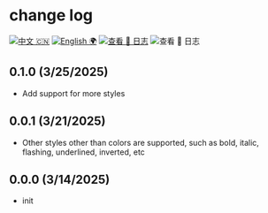 # change log

[![中文 🇨🇳](<https://img.shields.io/badge/🇨🇳-自述_%20_文件-rgb(255,12,36)>)](https://github.com/earthnutDev/color-pen/blob/main/README-zh.md) [![English 🌍](<https://img.shields.io/badge/🌍-README-rgb(0,0,0)>)](https://github.com/earthnutDev/color-pen/blob/main/README.md) [![查看 📔 日志](<https://img.shields.io/badge/👀-日_%20_志-rgb(0,125,206)>)](https://github.com/earthnutDev/color-pen/blob/main/CHANGELOG.md) ![查看 📔 日志](<https://img.shields.io/badge/👀-Change_%20_log-rgb(0,125,206)?style=social>)

## 0.1.0 (3/25/2025)

- Add support for more styles

## 0.0.1 (3/21/2025)

- Other styles other than colors are supported, such as bold, italic, flashing, underlined, inverted, etc

## 0.0.0 (3/14/2025)

- init
